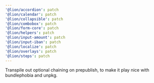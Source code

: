 ```yaml
---
'@lion/accordion': patch
'@lion/calendar': patch
'@lion/collapsible': patch
'@lion/combobox': patch
'@lion/form-core': patch
'@lion/helpers': patch
'@lion/input-amount': patch
'@lion/input-iban': patch
'@lion/localize': patch
'@lion/overlays': patch
'@lion/steps': patch
---
```


Transpile out optional chaining on prepublish, to make it play nice with bundlephobia and unpkg.
